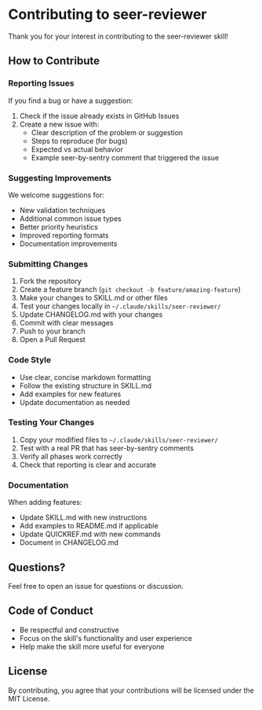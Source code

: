 # Contributing to seer-reviewer

Thank you for your interest in contributing to the seer-reviewer skill!

## How to Contribute

### Reporting Issues

If you find a bug or have a suggestion:

1. Check if the issue already exists in GitHub Issues
2. Create a new issue with:
   - Clear description of the problem or suggestion
   - Steps to reproduce (for bugs)
   - Expected vs actual behavior
   - Example seer-by-sentry comment that triggered the issue

### Suggesting Improvements

We welcome suggestions for:
- New validation techniques
- Additional common issue types
- Better priority heuristics
- Improved reporting formats
- Documentation improvements

### Submitting Changes

1. Fork the repository
2. Create a feature branch (`git checkout -b feature/amazing-feature`)
3. Make your changes to SKILL.md or other files
4. Test your changes locally in `~/.claude/skills/seer-reviewer/`
5. Update CHANGELOG.md with your changes
6. Commit with clear messages
7. Push to your branch
8. Open a Pull Request

### Code Style

- Use clear, concise markdown formatting
- Follow the existing structure in SKILL.md
- Add examples for new features
- Update documentation as needed

### Testing Your Changes

1. Copy your modified files to `~/.claude/skills/seer-reviewer/`
2. Test with a real PR that has seer-by-sentry comments
3. Verify all phases work correctly
4. Check that reporting is clear and accurate

### Documentation

When adding features:
- Update SKILL.md with new instructions
- Add examples to README.md if applicable
- Update QUICKREF.md with new commands
- Document in CHANGELOG.md

## Questions?

Feel free to open an issue for questions or discussion.

## Code of Conduct

- Be respectful and constructive
- Focus on the skill's functionality and user experience
- Help make the skill more useful for everyone

## License

By contributing, you agree that your contributions will be licensed under the MIT License.

